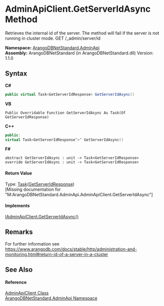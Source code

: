 # AdminApiClient.GetServerIdAsync Method 
 

Retrieves the internal id of the server. The method will fail if the server is not running in cluster mode. GET /_admin/server/id

**Namespace:**&nbsp;<a href="f60990bb-74a0-eada-3bca-8e0016e9ca53">ArangoDBNetStandard.AdminApi</a><br />**Assembly:**&nbsp;ArangoDBNetStandard (in ArangoDBNetStandard.dll) Version: 1.1.0

## Syntax

**C#**<br />
``` C#
public virtual Task<GetServerIdResponse> GetServerIdAsync()
```

**VB**<br />
``` VB
Public Overridable Function GetServerIdAsync As Task(Of GetServerIdResponse)
```

**C++**<br />
``` C++
public:
virtual Task<GetServerIdResponse^>^ GetServerIdAsync()
```

**F#**<br />
``` F#
abstract GetServerIdAsync : unit -> Task<GetServerIdResponse> 
override GetServerIdAsync : unit -> Task<GetServerIdResponse> 
```


#### Return Value
Type: <a href="https://docs.microsoft.com/dotnet/api/system.threading.tasks.task-1" target="_blank" rel="noopener noreferrer">Task</a>(<a href="3e8ac7fd-dbf5-7e06-a8e1-469c26c9a740">GetServerIdResponse</a>)<br />\[Missing <returns> documentation for "M:ArangoDBNetStandard.AdminApi.AdminApiClient.GetServerIdAsync"\]

#### Implements
<a href="f017103a-a523-5c44-54e8-34f474c3ee31">IAdminApiClient.GetServerIdAsync()</a><br />

## Remarks
For further information see https://www.arangodb.com/docs/stable/http/administration-and-monitoring.html#return-id-of-a-server-in-a-cluster

## See Also


#### Reference
<a href="d1e44a63-0ec6-9c12-7359-c3456cc2b812">AdminApiClient Class</a><br /><a href="f60990bb-74a0-eada-3bca-8e0016e9ca53">ArangoDBNetStandard.AdminApi Namespace</a><br />